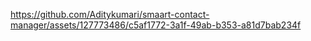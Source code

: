 https://github.com/Aditykumari/smaart-contact-manager/assets/127773486/c5af1772-3a1f-49ab-b353-a81d7bab234f

